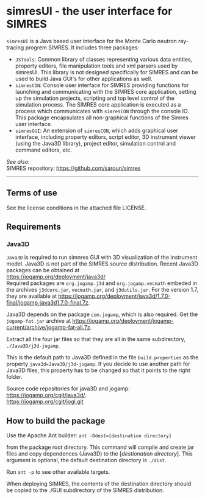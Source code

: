 # simresUI - the user interface for SIMRES

`simresUI` is a Java based user interface for the Monte Carlo neutron ray-tracing progrem SIMRES. It includes three packages:

- `JSTools`: Common library of classes representing various data entities, property editors, file manipulation tools and xml parsers used by simresUI. This library is not designed specifically for SIMRES and can be used to build Java GUI's for other applications as well.  
- `simresCON`: Console user interface for SIMRES providing functions for launching and communicating with the SIMRES core application, setting up the simulation projects, scripting and top level control of the simulation process. The SIMRES core application is executed as a process which communicates with `simresCON` through the console IO. This package encapsulates all non-graphical functions of the Simres user interface.  
- `simresGUI`: An extension of `simresCON`, which adds graphical user interface, including property editors, script editor, 3D instrument viewer (using the Java3D library), project editor, simulation control and command editors, etc.

*See also*:  
SIMRES repository: https://github.com/saroun/simres 

---------------------------

## Terms of use
See the license conditions in the attached file LICENSE.

## Requirements
### Java3D

`Java3D` is required to run simnres GUI with 3D visualization of the instrument model. Java3D is not part of the SIMRES source distribution. Recent Java3D packages can be obtained at  
https://jogamp.org/deployment/java3d/  
Required packages are `org.jogamp.j3d` and `org.jogamp.vecmath` embeded in the archives  `j3dcore.jar`, `vecmath.jar`, and `j3dutils.jar`. For the version 1.7, they are available at 
https://jogamp.org/deployment/java3d/1.7.0-final/jogamp-java3d1.7.0-final.7z.

Java3D depends on the package `com.jogamp`, which is also required. Get the `jogamp-fat.jar` archive at https://jogamp.org/deployment/jogamp-current/archive/jogamp-fat-all.7z.

Extract all the four jar files so that they are all in the same subdirectory, `./Java3D/j3d-jogamp`.

This is the default path to Java3D defined in the file `build.properties` as the property `java3d=Java3D/j3d-jogamp`. If you decide to use another path for Java3D files, this property has to be changed so that it points to the right folder. 

Source code repositories for java3D and jogamp:  
<https://jogamp.org/cgit/java3d/>.  
<https://jogamp.org/cgit/jogl.git>

## How to build the package

Use the Apache Ant builder: 
`ant -Ddest=[destination directory]`

from the package root directory. This command will compile and create jar files and copy dependences (Java3D) to the [*destionation directory*]. This argument is optional, the default destination directory is `./dist`. 

Run `ant -p` to see other available targets.

When deploying SIMRES, the contents of the destination directory should be copied to the ./GUI subdirectory of the SIMRES distribution. 

